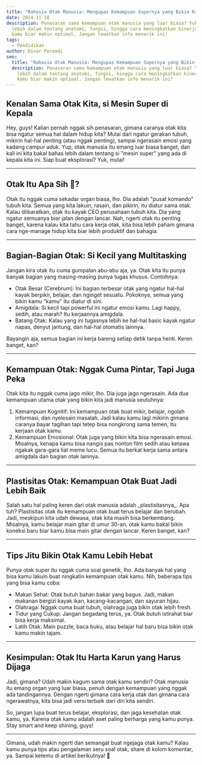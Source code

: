 ```yaml
---
title: "Rahasia Otak Manusia: Mengupas Kemampuan Supernya yang Bikin Kagum"
date: 2024-11-10
description: Penasaran sama kemampuan otak manusia yang luar biasa? Yuk, kenali
  lebih dalam tentang anatomi, fungsi, hingga cara meningkatkan kinerja otak
  kamu biar makin optimal. Jangan lewatkan info menarik ini!
tags:
  - Pendidikan
author: Dinar Permadi
seo:
  title: "Rahasia Otak Manusia: Mengupas Kemampuan Supernya yang Bikin Kagum"
  description: Penasaran sama kemampuan otak manusia yang luar biasa? Yuk, kenali
    lebih dalam tentang anatomi, fungsi, hingga cara meningkatkan kinerja otak
    kamu biar makin optimal. Jangan lewatkan info menarik ini!
---
```


## Kenalan Sama Otak Kita, si Mesin Super di Kepala

Hey, guys! Kalian pernah nggak sih penasaran, gimana caranya otak kita bisa ngatur semua hal dalam hidup kita? Mulai dari ngatur gerakan tubuh, mikirin hal-hal penting (atau nggak penting), sampai ngerasain emosi yang kadang campur aduk. Yup, otak manusia itu emang luar biasa banget, dan kali ini kita bakal bahas lebih dalam tentang si "mesin super" yang ada di kepala kita ini. Siap buat eksplorasi? Yuk, mulai!

---

## Otak Itu Apa Sih 🤔?

Otak itu nggak cuma sekadar organ biasa, lho. Dia adalah "pusat komando" tubuh kita. Semua yang kita lakuin, rasain, dan pikirin, itu diatur sama otak. Kalau diibaratkan, otak itu kayak CEO perusahaan tubuh kita. Dia yang ngatur semuanya biar jalan dengan lancar. Nah, ngerti otak itu penting banget, karena kalau kita tahu cara kerja otak, kita bisa lebih paham gimana cara nge-manage hidup kita biar lebih produktif dan bahagia.

---

## Bagian-Bagian Otak: Si Kecil yang Multitasking

Jangan kira otak itu cuma gumpalan abu-abu aja, ya. Otak kita itu punya banyak bagian yang masing-masing punya tugas khusus. Contohnya:

- Otak Besar (Cerebrum): Ini bagian terbesar otak yang ngatur hal-hal kayak berpikir, belajar, dan nginget sesuatu. Pokoknya, semua yang bikin kamu "kamu" itu diatur di sini.
- Amigdala: Si kecil tapi powerful ini ngatur emosi kamu. Lagi happy, sedih, atau marah? Itu kerjaannya amigdala.
- Batang Otak: Kalau yang ini tugasnya lebih ke hal-hal basic kayak ngatur napas, denyut jantung, dan hal-hal otomatis lainnya.

Bayangin aja, semua bagian ini kerja bareng setiap detik tanpa henti. Keren banget, kan?

---

## Kemampuan Otak: Nggak Cuma Pintar, Tapi Juga Peka

Otak kita itu nggak cuma jago mikir, lho. Dia juga jago ngerasain. Ada dua kemampuan utama otak yang bikin kita jadi manusia seutuhnya:

1. Kemampuan Kognitif: Ini kemampuan otak buat mikir, belajar, ngolah informasi, dan nyelesain masalah. Jadi kalau kamu lagi mikirin gimana caranya bayar tagihan tapi tetep bisa nongkrong sama temen, itu kerjaan otak kamu.
2. Kemampuan Emosional: Otak juga yang bikin kita bisa ngerasain emosi. Misalnya, kenapa kamu bisa nangis pas nonton film sedih atau ketawa ngakak gara-gara liat meme lucu. Semua itu berkat kerja sama antara amigdala dan bagian otak lainnya.

---

## Plastisitas Otak: Kemampuan Otak Buat Jadi Lebih Baik

Salah satu hal paling keren dari otak manusia adalah \_plastisitasnya\_. Apa tuh? Plastisitas otak itu kemampuan otak buat terus belajar dan berubah. Jadi, meskipun kita udah dewasa, otak kita masih bisa berkembang. Misalnya, kamu belajar main gitar di umur 30-an, otak kamu bakal bikin koneksi baru biar kamu bisa main gitar dengan lancar. Keren banget, kan?

---

## Tips Jitu Bikin Otak Kamu Lebih Hebat

Punya otak super itu nggak cuma soal genetik, lho. Ada banyak hal yang bisa kamu lakuin buat ningkatin kemampuan otak kamu. Nih, beberapa tips yang bisa kamu coba:

- Makan Sehat: Otak butuh bahan bakar yang bagus. Jadi, makan makanan bergizi kayak ikan, kacang-kacangan, dan sayuran hijau.
- Olahraga: Nggak cuma buat tubuh, olahraga juga bikin otak lebih fresh.
- Tidur yang Cukup: Jangan begadang terus, ya. Otak butuh istirahat biar bisa kerja maksimal.
- Latih Otak: Main puzzle, baca buku, atau belajar hal baru bisa bikin otak kamu makin tajam.

---

## Kesimpulan: Otak Itu Harta Karun yang Harus Dijaga

Jadi, gimana? Udah makin kagum sama otak kamu sendiri? Otak manusia itu emang organ yang luar biasa, penuh dengan kemampuan yang nggak ada tandingannya. Dengan ngerti gimana cara kerja otak dan gimana cara ngerawatnya, kita bisa jadi versi terbaik dari diri kita sendiri.

So, jangan lupa buat terus belajar, eksplorasi, dan jaga kesehatan otak kamu, ya. Karena otak kamu adalah aset paling berharga yang kamu punya. Stay smart and keep shining, guys!

---

Gimana, udah makin ngerti dan semangat buat ngejaga otak kamu? Kalau kamu punya tips atau pengalaman seru soal otak, share di kolom komentar, ya. Sampai ketemu di artikel berikutnya! 🚀
